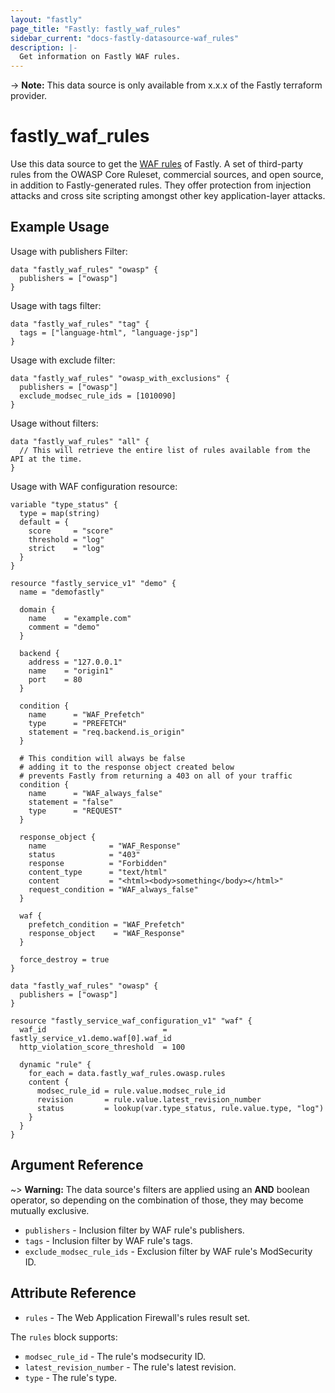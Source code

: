 ```yaml
---
layout: "fastly"
page_title: "Fastly: fastly_waf_rules"
sidebar_current: "docs-fastly-datasource-waf_rules"
description: |-
  Get information on Fastly WAF rules.
---
```


-> **Note:** This data source is only available from x.x.x of the Fastly terraform provider.

# fastly_waf_rules

Use this data source to get the [WAF rules][1] of Fastly. A set of third-party rules from the OWASP Core Ruleset, commercial sources, and open source, in addition to Fastly-generated rules.
They offer protection from injection attacks and cross site scripting amongst other key application-layer attacks.

## Example Usage

Usage with publishers Filter:

```hcl
data "fastly_waf_rules" "owasp" {
  publishers = ["owasp"]
}
```

Usage with tags filter:

```hcl
data "fastly_waf_rules" "tag" {
  tags = ["language-html", "language-jsp"]
}
```

Usage with exclude filter:

```hcl
data "fastly_waf_rules" "owasp_with_exclusions" {
  publishers = ["owasp"]
  exclude_modsec_rule_ids = [1010090]
}
```

Usage without filters:

```hcl
data "fastly_waf_rules" "all" {
  // This will retrieve the entire list of rules available from the API at the time.
}
```

Usage with WAF configuration resource:

```hcl
variable "type_status" {
  type = map(string)
  default = {
    score     = "score"
    threshold = "log"
    strict    = "log"
  }
}

resource "fastly_service_v1" "demo" {
  name = "demofastly"

  domain {
    name    = "example.com"
    comment = "demo"
  }

  backend {
    address = "127.0.0.1"
    name    = "origin1"
    port    = 80
  }

  condition {
    name      = "WAF_Prefetch"
    type      = "PREFETCH"
    statement = "req.backend.is_origin"
  }

  # This condition will always be false
  # adding it to the response object created below
  # prevents Fastly from returning a 403 on all of your traffic
  condition {
    name      = "WAF_always_false"
    statement = "false"
    type      = "REQUEST"
  }

  response_object {
    name              = "WAF_Response"
    status            = "403"
    response          = "Forbidden"
    content_type      = "text/html"
    content           = "<html><body>something</body></html>"
    request_condition = "WAF_always_false"
  }

  waf {
    prefetch_condition = "WAF_Prefetch"
    response_object    = "WAF_Response"
  }

  force_destroy = true
}

data "fastly_waf_rules" "owasp" {
  publishers = ["owasp"]
}

resource "fastly_service_waf_configuration_v1" "waf" {
  waf_id                          = fastly_service_v1.demo.waf[0].waf_id
  http_violation_score_threshold  = 100

  dynamic "rule" {
    for_each = data.fastly_waf_rules.owasp.rules
    content {
      modsec_rule_id = rule.value.modsec_rule_id
      revision       = rule.value.latest_revision_number
      status         = lookup(var.type_status, rule.value.type, "log")
    }
  }
}
```

## Argument Reference

~> **Warning:** The data source's filters are applied using an **AND** boolean operator, so depending on the combination of those, 
they may become mutually exclusive.

* `publishers` - Inclusion filter by WAF rule's publishers.
* `tags` - Inclusion filter by WAF rule's tags.
* `exclude_modsec_rule_ids` - Exclusion filter by WAF rule's ModSecurity ID.

## Attribute Reference

* `rules` - The Web Application Firewall's rules result set.

The `rules` block supports:

* `modsec_rule_id` - The rule's modsecurity ID.
* `latest_revision_number` - The rule's latest revision.
* `type` - The rule's type.

[1]: https://docs.fastly.com/api/ngwaf#ngwaf_rules
